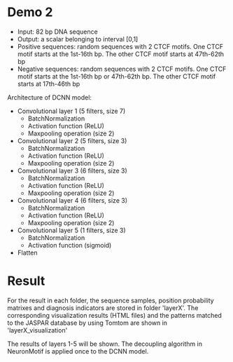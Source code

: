 # Demo 2
* Input: 82 bp DNA sequence
* Output: a scalar belonging to interval [0,1]
* Positive sequences: random sequences with 2 CTCF motifs. One CTCF motif starts at the 1st-16th bp. The other CTCF motif starts at 47th-62th bp
* Negative sequences: random sequences with 2 CTCF motifs. One CTCF motif starts at the 1st-16th bp or 47th-62th bp. The other CTCF motif starts at 17th-46th bp

Architecture of DCNN model:


* Convolutional layer 1 (5 filters, size 7)
    + BatchNormalization
    + Activation function (ReLU)
    + Maxpooling operation (size 2)
* Convolutional layer 2 (5 filters, size 3)
    + BatchNormalization
    + Activation function (ReLU)
    + Maxpooling operation (size 2)
* Convolutional layer 3 (6 filters, size 3)
    + BatchNormalization
    + Activation function (ReLU)
    + Maxpooling operation (size 2)
* Convolutional layer 4 (6 filters, size 3)
    + BatchNormalization
    + Activation function (ReLU)
    + Maxpooling operation (size 2)
* Convolutional layer 5 (1 filters, size 3)
    + BatchNormalization
    + Activation function (sigmoid)
* Flatten

# Result

For the result in each folder, the sequence samples, position probability matrixes and diagnosis indicators are stored in folder 'layerX'. 
The corresponding visualization results (HTML files) and the patterns matched to the JASPAR database by using Tomtom are shown in 'layerX_visualization'

The results of layers 1-5 will be shown. The decoupling algorithm in NeuronMotif is applied once to the DCNN model.
